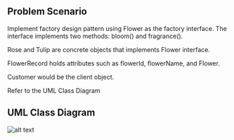 ## Problem Scenario
Implement factory design pattern using Flower as the factory interface. The interface implements two methods: bloom() and fragrance().

Rose and Tulip are concrete objects that implements Flower interface.

FlowerRecord holds attributes such as flowerId, flowerName, and Flower.

Customer would be the client object.

Refer to the UML Class Diagram

## UML Class Diagram

![alt text](PetClinic.png)
